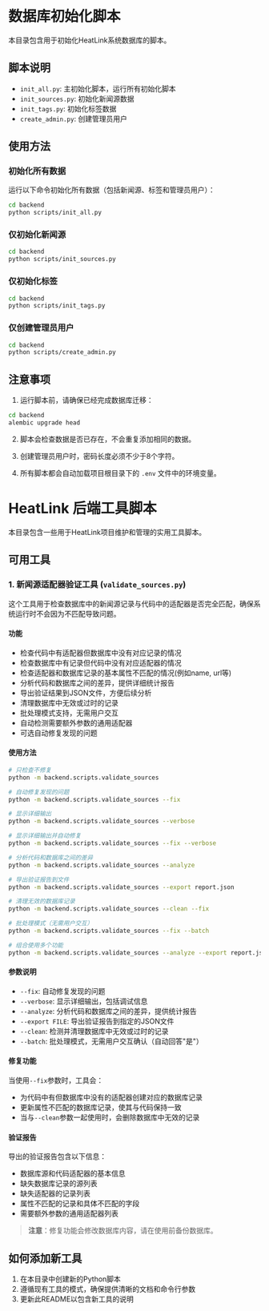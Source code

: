 # 数据库初始化脚本

本目录包含用于初始化HeatLink系统数据库的脚本。

## 脚本说明

- `init_all.py`: 主初始化脚本，运行所有初始化脚本
- `init_sources.py`: 初始化新闻源数据
- `init_tags.py`: 初始化标签数据
- `create_admin.py`: 创建管理员用户

## 使用方法

### 初始化所有数据

运行以下命令初始化所有数据（包括新闻源、标签和管理员用户）：

```bash
cd backend
python scripts/init_all.py
```

### 仅初始化新闻源

```bash
cd backend
python scripts/init_sources.py
```

### 仅初始化标签

```bash
cd backend
python scripts/init_tags.py
```

### 仅创建管理员用户

```bash
cd backend
python scripts/create_admin.py
```

## 注意事项

1. 运行脚本前，请确保已经完成数据库迁移：

```bash
cd backend
alembic upgrade head
```

2. 脚本会检查数据是否已存在，不会重复添加相同的数据。

3. 创建管理员用户时，密码长度必须不少于8个字符。

4. 所有脚本都会自动加载项目根目录下的 `.env` 文件中的环境变量。

# HeatLink 后端工具脚本

本目录包含一些用于HeatLink项目维护和管理的实用工具脚本。

## 可用工具

### 1. 新闻源适配器验证工具 (`validate_sources.py`)

这个工具用于检查数据库中的新闻源记录与代码中的适配器是否完全匹配，确保系统运行时不会因为不匹配导致问题。

#### 功能
- 检查代码中有适配器但数据库中没有对应记录的情况
- 检查数据库中有记录但代码中没有对应适配器的情况 
- 检查适配器和数据库记录的基本属性不匹配的情况(例如name, url等)
- 分析代码和数据库之间的差异，提供详细统计报告
- 导出验证结果到JSON文件，方便后续分析
- 清理数据库中无效或过时的记录
- 批处理模式支持，无需用户交互
- 自动检测需要额外参数的通用适配器
- 可选自动修复发现的问题

#### 使用方法
```bash
# 只检查不修复
python -m backend.scripts.validate_sources

# 自动修复发现的问题
python -m backend.scripts.validate_sources --fix

# 显示详细输出
python -m backend.scripts.validate_sources --verbose

# 显示详细输出并自动修复
python -m backend.scripts.validate_sources --fix --verbose

# 分析代码和数据库之间的差异
python -m backend.scripts.validate_sources --analyze

# 导出验证报告到文件
python -m backend.scripts.validate_sources --export report.json

# 清理无效的数据库记录
python -m backend.scripts.validate_sources --clean --fix

# 批处理模式（无需用户交互）
python -m backend.scripts.validate_sources --fix --batch

# 组合使用多个功能
python -m backend.scripts.validate_sources --analyze --export report.json --fix --clean --batch
```

#### 参数说明
- `--fix`: 自动修复发现的问题
- `--verbose`: 显示详细输出，包括调试信息
- `--analyze`: 分析代码和数据库之间的差异，提供统计报告
- `--export FILE`: 导出验证报告到指定的JSON文件
- `--clean`: 检测并清理数据库中无效或过时的记录
- `--batch`: 批处理模式，无需用户交互确认（自动回答"是"）

#### 修复功能
当使用`--fix`参数时，工具会：
- 为代码中有但数据库中没有的适配器创建对应的数据库记录
- 更新属性不匹配的数据库记录，使其与代码保持一致
- 当与`--clean`参数一起使用时，会删除数据库中无效的记录

#### 验证报告
导出的验证报告包含以下信息：
- 数据库源和代码适配器的基本信息
- 缺失数据库记录的源列表
- 缺失适配器的记录列表
- 属性不匹配的记录和具体不匹配的字段
- 需要额外参数的通用适配器列表

> **注意**：修复功能会修改数据库内容，请在使用前备份数据库。

## 如何添加新工具

1. 在本目录中创建新的Python脚本
2. 遵循现有工具的模式，确保提供清晰的文档和命令行参数
3. 更新此README以包含新工具的说明 
